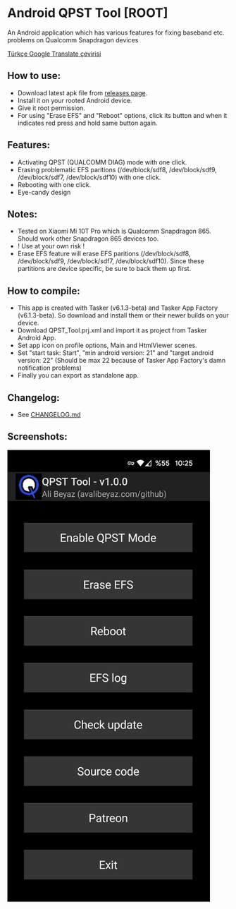 # Android QPST Tool [ROOT]  
An Android application which has various features for fixing baseband etc. problems on Qualcomm Snapdragon devices  
  
[Türkçe Google Translate çevirisi](https://github-com.translate.goog/symbuzzer/android-qpst-tool/blob/main/README.md?_x_tr_sl=en&_x_tr_tl=tr&_x_tr_hl=tr&_x_tr_pto=wapp)  
  
## How to use:
- Download latest apk file from [releases page](https://github.com/symbuzzer/android-qpst-tool/releases).    
- Install it on your rooted Android device.  
- Give it root permission.  
- For using "Erase EFS" and "Reboot" options, click its button and when it indicates red press and hold same button again.  

## Features:  
- Activating QPST (QUALCOMM DIAG) mode with one click.  
- Erasing problematic EFS paritions (/dev/block/sdf8, /dev/block/sdf9, /dev/block/sdf7, /dev/block/sdf10) with one click.  
- Rebooting with one click.
- Eye-candy design

## Notes:  
- Tested on Xiaomi Mi 10T Pro which is Qualcomm Snapdragon 865. Should work other Snapdragon 865 devices too.  
- ! Use at your own risk !
- Erase EFS feature will erase EFS paritions (/dev/block/sdf8, /dev/block/sdf9, /dev/block/sdf7, /dev/block/sdf10). Since these partitions are device specific, be sure to back them up first.  
  
## How to compile:  
- This app is created with Tasker (v6.1.3-beta) and Tasker App Factory (v6.1.3-beta). So download and install them or their newer builds on your device.  
- Download QPST_Tool.prj.xml and import it as project from Tasker Android App.  
- Set app icon on profile options, Main and HtmlViewer scenes.  
- Set "start task: Start", "min android version: 21" and "target android version: 22" (Should be max 22 because of Tasker App Factory's damn notification problems)  
- Finally you can export as standalone app.  
  
## Changelog:  
- See [CHANGELOG.md](https://github.com/symbuzzer/android-qpst-tool/blob/main/CHANGELOG.md)
  
## Screenshots:
![](https://github.com/symbuzzer/android-qpst-tool/blob/main/screenshot1.jpg?raw=true)
